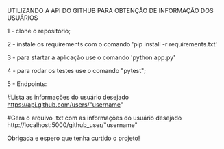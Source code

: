 UTILIZANDO A API DO GITHUB PARA OBTENÇÃO DE INFORMAÇÃO DOS USUÁRIOS

1 - clone o repositório;

2 - instale os requirements com o comando 'pip install -r requirements.txt' 

3 - para startar a aplicação use o comando 'python app.py'

4 - para rodar os testes use o comando "pytest";

5 - Endpoints:

#Lista as informações do usuário desejado https://api.github.com/users/"username" 

#Gera o arquivo .txt com as informações do usuário desejado http://localhost:5000/github_user/"username"

Obrigada e espero que tenha curtido o projeto!